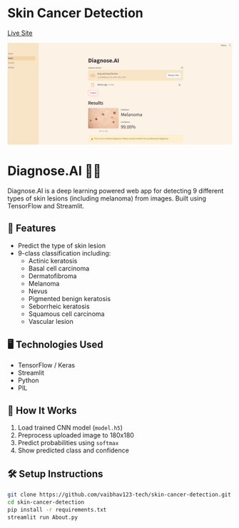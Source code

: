 # Skin Cancer Detection

[Live Site](https://skin-cancer-check.streamlit.app/)

![App Screenshot](image.png)   

# Diagnose.AI 🧬🔬

Diagnose.AI is a deep learning powered web app for detecting 9 different types of skin lesions (including melanoma) from images. Built using TensorFlow and Streamlit.

## 🚀 Features
- Predict the type of skin lesion
- 9-class classification including:
  - Actinic keratosis
  - Basal cell carcinoma
  - Dermatofibroma
  - Melanoma
  - Nevus
  - Pigmented benign keratosis
  - Seborrheic keratosis
  - Squamous cell carcinoma
  - Vascular lesion

## 🖥️ Technologies Used
- TensorFlow / Keras
- Streamlit
- Python
- PIL

## 🧠 How It Works
1. Load trained CNN model (`model.h5`)
2. Preprocess uploaded image to 180x180
3. Predict probabilities using `softmax`
4. Show predicted class and confidence

## 🛠️ Setup Instructions

```bash
git clone https://github.com/vaibhav123-tech/skin-cancer-detection.git
cd skin-cancer-detection
pip install -r requirements.txt
streamlit run About.py
